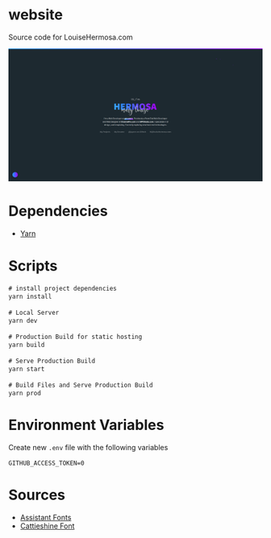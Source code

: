 website
========
Source code for LouiseHermosa.com

![preview](preview.png)

# Dependencies
- [Yarn](https://yarnpkg.com/)

# Scripts
```
# install project dependencies
yarn install

# Local Server
yarn dev

# Production Build for static hosting
yarn build

# Serve Production Build
yarn start

# Build Files and Serve Production Build
yarn prod
```

# Environment Variables
Create new `.env` file with the following variables

```
GITHUB_ACCESS_TOKEN=0
```

# Sources
- [Assistant Fonts](https://fonts.google.com/specimen/Assistant)
- [Cattieshine Font](https://befonts.com/cattieshine-script-font.html)
